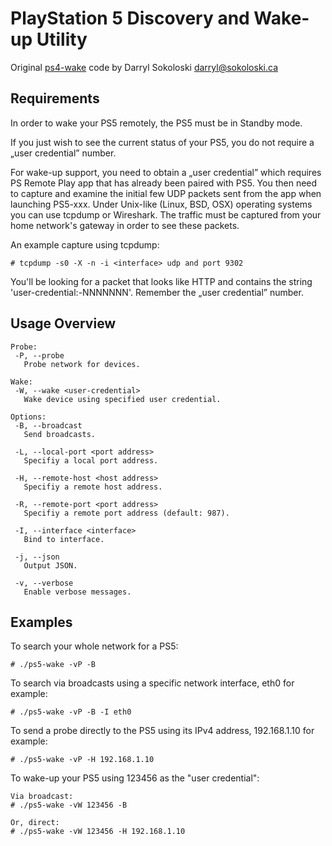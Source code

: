 PlayStation 5 Discovery and Wake-up Utility
===========================================
Original [ps4-wake](https://github.com/venkatarajasekhar/ps4-wake) code by Darryl Sokoloski <darryl@sokoloski.ca>

Requirements
------------
In order to wake your PS5 remotely, the PS5 must be in Standby mode.

If you just wish to see the current status of your PS5, you do not require a „user credential” number.

For wake-up support, you need to obtain a „user credential” which requires PS Remote Play app that has already been paired with PS5. You then need to capture and examine the initial few UDP packets sent from the app when launching PS5-xxx. Under Unix-like (Linux, BSD, OSX) operating systems you can use tcpdump or Wireshark. The traffic must be captured from your home network's gateway in order to see these packets.

An example capture using tcpdump:

    # tcpdump -s0 -X -n -i <interface> udp and port 9302

You'll be looking for a packet that looks like HTTP and contains the string 'user-credential:-NNNNNNN'. Remember the „user credential” number.

Usage Overview
--------------

    Probe:
     -P, --probe
       Probe network for devices.

    Wake:
     -W, --wake <user-credential>
       Wake device using specified user credential.

    Options:
     -B, --broadcast
       Send broadcasts.

     -L, --local-port <port address>
       Specifiy a local port address.

     -H, --remote-host <host address>
       Specifiy a remote host address.

     -R, --remote-port <port address>
       Specifiy a remote port address (default: 987).

     -I, --interface <interface>
       Bind to interface.

     -j, --json
       Output JSON.

     -v, --verbose
       Enable verbose messages.


Examples
--------

To search your whole network for a PS5:

    # ./ps5-wake -vP -B

To search via broadcasts using a specific network interface, eth0 for example:

    # ./ps5-wake -vP -B -I eth0

To send a probe directly to the PS5 using its IPv4 address, 192.168.1.10 for example:

    # ./ps5-wake -vP -H 192.168.1.10

To wake-up your PS5 using 123456 as the "user credential":

    Via broadcast:
    # ./ps5-wake -vW 123456 -B

    Or, direct:
    # ./ps5-wake -vW 123456 -H 192.168.1.10

